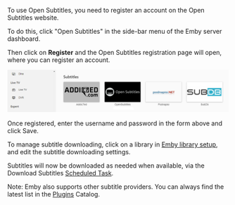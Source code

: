To use Open Subtitles, you need to register an account on the Open Subtitles website.

To do this, click "Open Subtitles" in the side-bar menu of the Emby server dashboard.

Then click on **Register** and the Open Subtitles registration page will open, where you can register an account.

![](images/server/OpenSubtitles1.png)

Once registered, enter the username and password in the form above and click Save.

To manage subtitle downloading, click on a library in [Emby library setup](Library-Setup.md#subtitles), and edit the subtitle downloading settings.

Subtitles will now be downloaded as needed when available, via the Download Subtitles [Scheduled Task](Scheduled-Tasks.md).

Note: Emby also supports other subtitle providers. You can always find the latest list in the [Plugins](Plugins.md) Catalog.
